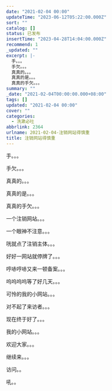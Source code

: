 ```yaml
---
date: "2021-02-04 00:00"
updateTime: "2023-06-12T05:22:00.000Z"
sort: ""
catalog: []
status: 已发布
insertTime: "2023-04-28T14:04:00.000Z"
recommend: 1
_updated: ""
excerpt: |-
  手。。。
  手欠。。。
  真真的。。。
  真真的是。。。
  真真的手欠。。。
summary: ""
_date: "2021-02-04T00:00:00.000+08:00"
tags: []
updated: "2021-02-04 00:00"
cover: ""
categories:
  - 洗漱必吐
abbrlink: 2364
urlname: 2021-02-04-注销网站得慎重
title: 注销网站得慎重
---
```


手。。。

手欠。。。

真真的。。。

真真的是。。。

真真的手欠。。。

一个注销网站。。。

一个眼神不注意。。。

咣就点了注销主体。。。

好好一网站就停牌了。。。

哼哧哼哧又来一顿备案。。。

呜呜呜呜等了好几天。。。

可怜的我的小网站。。。

对不起了来访者。。。

现在终于好了。。。

我的小网站。。。

欢迎大家。。。

继续来。。。

访问。。

吼。。
